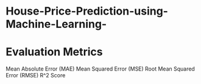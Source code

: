 # House-Price-Prediction-using-Machine-Learning-
# Evaluation Metrics 
Mean Absolute Error (MAE)
Mean Squared Error (MSE)
Root Mean Squared Error (RMSE)
R^2 Score
